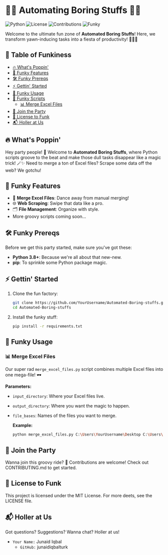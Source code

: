 # 🎉🎈 Automating Boring Stuffs 🎈🎉

![Python](https://img.shields.io/badge/Python-3.8+-blue.svg)
![License](https://img.shields.io/badge/license-MIT-green.svg)
![Contributions](https://img.shields.io/badge/contributions-welcome-brightgreen.svg)
![Funky](https://img.shields.io/badge/Level-Funky%20AF-purple.svg)

Welcome to the ultimate fun zone of **Automated Boring Stuffs**! Here, we transform yawn-inducing tasks into a fiesta of productivity! 🎊🕺💃

## 🌈 Table of Funkiness
- [🔥 What's Poppin'](#-whats-poppin)
- [🌟 Funky Features](#-funky-features)
- [🛠 Funky Prereqs](#-funky-prereqs)
- [⚡ Gettin' Started](#-gettin-started)
- [🚀 Funky Usage](#-funky-usage)
- [📜 Funky Scripts](#-funky-scripts)
  - [📊 Merge Excel Files](#-merge-excel-files)
- [🤝 Join the Party](#-join-the-party)
- [🔖 License to Funk](#-license-to-funk)
- [📬 Holler at Us](#-holler-at-us)

## 🔥 What's Poppin'

Hey party people! 🎉 Welcome to **Automated Boring Stuffs**, where Python scripts groove to the beat and make those dull tasks disappear like a magic trick! 🪄✨ Need to merge a ton of Excel files? Scrape some data off the web? We gotchu!

## 🌟 Funky Features

- 💃 **Merge Excel Files**: Dance away from manual merging!
- 🌐 **Web Scraping**: Swipe that data like a pro.
- 🗂 **File Management**: Organize with style.
- More groovy scripts coming soon...

## 🛠 Funky Prereqs

Before we get this party started, make sure you've got these:

- **Python 3.8+**: Because we're all about that new-new.
- **pip**: To sprinkle some Python package magic.

## ⚡ Gettin' Started

1. Clone the fun factory:
    ```bash
    git clone https://github.com/YourUsername/Automated-Boring-stuffs.git
    cd Automated-Boring-stuffs
    ```

2. Install the funky stuff:
    ```bash
    pip install -r requirements.txt
    ```

## 🚀 Funky Usage

### 📊 Merge Excel Files

Our super rad `merge_excel_files.py` script combines multiple Excel files into one mega-file! 🕶️

**Parameters:**
- `input_directory`: Where your Excel files live.
- `output_directory`: Where you want the magic to happen.
- `file_bases`: Names of the files you want to merge.

    **Example:**
    ```bash
    python merge_excel_files.py C:\Users\YourUsername\Desktop C:\Users\YourUsername\Desktop imdb_review imdb

## 🤝 Join the Party
Wanna join this groovy ride? 🎢 Contributions are welcome! Check out CONTRIBUTING.md to get started.

## 🔖 License to Funk
This project is licensed under the MIT License. For more deets, see the LICENSE file.

## 📬 Holler at Us
Got questions? Suggestions? Wanna chat? Holler at us!

- `Your Name:`      Junaid Iqbal
  - `GitHub:`     junaidiqbalturk